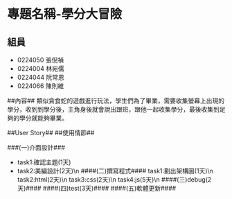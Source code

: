 # 專題名稱-學分大冒險 #



## 組員 ##
- 0224050 張倪禎
- 0224004 林宛儒
- 0224044 阮常恩
- 0224066 陳則維


##內容##
類似貪食蛇的遊戲進行玩法，學生們為了畢業，需要收集螢幕上出現的學分，收到到學分後，主角身後就會說出跟班，跟他一起收集學分，最後收集到足夠的學分就能夠畢業。

##User Story##
##使用情節##

###(一)介面設計###
- task1:確認主題(1天)
- task2:美編設計(2天)\n
####(二)撰寫程式####
task1:劃出架構圖(1天)\n
task2:html(2天)\n
task3:css(2天)\n
task4:js(5天)\n
####(三)debug(2天)####
####(四)test(3天)####
####(五)軟體更新####

